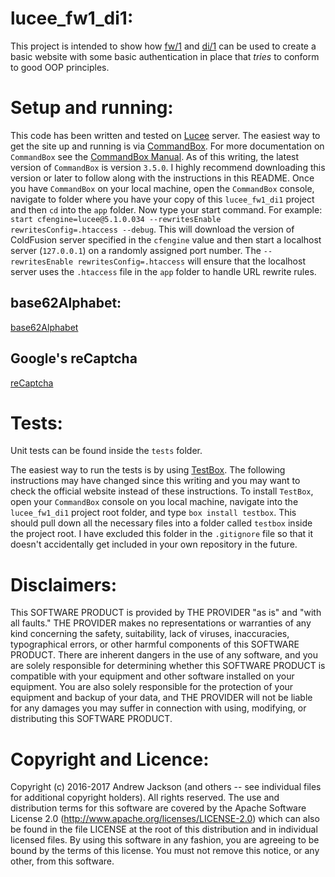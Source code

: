 # lucee_fw1_di1:

This project is intended to show how [fw/1](https://github.com/framework-one/fw1) and [di/1](https://github.com/framework-one/di1) can be used to create a basic website with some basic authentication in place that *tries* to conform to good OOP principles.

# Setup and running:

This code has been written and tested on [Lucee](http://lucee.org/) server. The easiest way to get the site up and running is via [CommandBox](https://www.ortussolutions.com/products/commandbox#download). For more documentation on `CommandBox` see the [CommandBox Manual](https://commandbox.ortusbooks.com/content/). As of this writing, the latest version of `CommandBox` is version `3.5.0`. I highly recommend downloading this version or later to follow along with the instructions in this README. Once you have `CommandBox` on your local machine, open the `CommandBox` console, navigate to folder where you have your copy of this `lucee_fw1_di1` project and then `cd` into the `app` folder. Now type your start command. For example: `start cfengine=lucee@5.1.0.034 --rewritesEnable rewritesConfig=.htaccess --debug`. This will download the version of ColdFusion server specified in the `cfengine` value and then start a localhost server (`127.0.0.1`) on a randomly assigned port number. The `--rewritesEnable rewritesConfig=.htaccess` will ensure that the localhost server uses the `.htaccess` file in the `app` folder to handle URL rewrite rules.

## base62Alphabet:
[base62Alphabet](https://github.com/ryanguill/cfmlBase62)

## Google's reCaptcha
[reCaptcha](https://www.google.com/recaptcha)

# Tests:

Unit tests can be found inside the `tests` folder.

The easiest way to run the tests is by using [TestBox](https://www.ortussolutions.com/products/testbox). The following instructions may have changed since this writing and you may want to check the official website instead of these instructions. To install `TestBox`, open your `CommandBox` console on you local machine, navigate into the `lucee_fw1_di1` project root folder, and type `box install testbox`. This should pull down all the necessary files into a folder called `testbox` inside the project root. I have excluded this folder in the `.gitignore` file so that it doesn't accidentally get included in your own repository in the future.

# Disclaimers:

This SOFTWARE PRODUCT is provided by THE PROVIDER "as is" and "with all faults." THE PROVIDER makes no representations or warranties of any kind concerning the safety, suitability, lack of viruses, inaccuracies, typographical errors, or other harmful components of this SOFTWARE PRODUCT. There are inherent dangers in the use of any software, and you are solely responsible for determining whether this SOFTWARE PRODUCT is compatible with your equipment and other software installed on your equipment. You are also solely responsible for the protection of your equipment and backup of your data, and THE PROVIDER will not be liable for any damages you may suffer in connection with using, modifying, or distributing this SOFTWARE PRODUCT.

# Copyright and Licence:

Copyright (c) 2016-2017 Andrew Jackson (and others -- see individual files for additional copyright holders). All rights reserved. The use and distribution terms for this software are covered by the Apache Software License 2.0 (http://www.apache.org/licenses/LICENSE-2.0) which can also be found in the file LICENSE at the root of this distribution and in individual licensed files. By using this software in any fashion, you are agreeing to be bound by the terms of this license. You must not remove this notice, or any other, from this software.